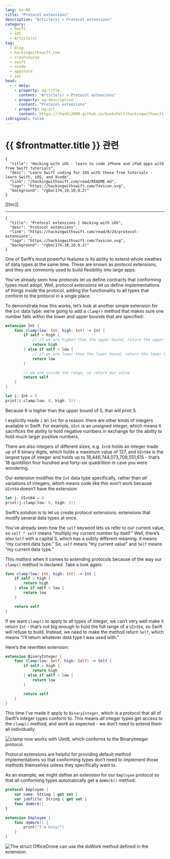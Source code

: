 ```yaml
---
lang: ko-KR
title: "Protocol extensions"
description: "Article(s) > Protocol extensions"
category:
  - Swift
  - iOS
  - Article(s)
tag: 
  - blog
  - hackingwithswift.com
  - crashcourse
  - swift
  - xcode
  - appstore
  - ios  
head:
  - - meta:
    - property: og:title
      content: "Article(s) > Protocol extensions"
    - property: og:description
      content: "Protocol extensions"
    - property: og:url
      content: https://chanhi2000.github.io/bookshelf/hackingwithswift.com/read/00/24-protocol-extensions.html
isOriginal: false
---
```


# {{ $frontmatter.title }} 관련

```component VPCard
{
  "title": "Hacking with iOS - learn to code iPhone and iPad apps with free Swift tutorials",
  "desc": "Learn Swift coding for iOS with these free tutorials - learn Swift, iOS, and Xcode",
  "link": "/hackingwithswift.com/read/README.md",
  "logo": "https://hackingwithswift.com/favicon.svg",
  "background": "rgba(174,10,10,0.2)"
}
```

[[toc]]

---

```component VPCard
{
  "title": "Protocol extensions | Hacking with iOS",
  "desc": "Protocol extensions",
  "link": "https://hackingwithswift.com/read/0/24/protocol-extensions",
  "logo": "https://hackingwithswift.com/favicon.svg",
  "background": "rgba(174,10,10,0.2)"
}
```

One of Swift’s most powerful features is its ability to extend whole swathes of data types at the same time. These are known as protocol extensions, and they are commonly used to build flexibility into large apps.

You’ve already seen how protocols let us define contracts that conforming types must adopt. Well, protocol *extensions* let us define implementations of things inside the protocol, adding the functionality to all types that conform to the protocol in a single place.

To demonstrate how this works, let’s look at another simple extension for the `Int` data type: we’re going to add a `clamp()` method that makes sure one number falls within the lower and upper bounds that are specified:

```swift
extension Int {
    func clamp(low: Int, high: Int) -> Int {
        if self > high {
            // if we are higher than the upper bound, return the upper bound
            return high
        } else if self < low {
            // if we are lower than the lower bound, return the lower bound
            return low
        }

        // we are inside the range, so return our value
        return self
    }
}

let i: Int = 8
print(i.clamp(low: 0, high: 5))
```

Because 8 is higher than the upper bound of 5, that will print 5.

I explicitly made `i` an `Int` for a reason: there are other kinds of integers available in Swift. For example, `UInt` is an unsigned integer, which means it sacrifices the ability to hold negative numbers in exchange for the ability to hold much larger positive numbers.

There are also integers of different sizes, e.g. `Int8` holds an integer made up of 8 binary digits, which holds a maximum value of 127, and `UInt64` is the largest type of integer and holds up to 18,446,744,073,709,551,615 - that’s 18 quintillion four hundred and forty-six quadrillion in case you were wondering.

Our extension modifies the `Int` data type specifically, rather than *all* variations of integers, which means code like this won’t work because `UInt64` doesn’t have the extension:

```swift
let j: UInt64 = 8
print(j.clamp(low: 0, high: 5))
```

Swift’s solution is to let us create protocol extensions: extensions that modify several data types at once.

You’ve already seen how the `self` keyword lets us refer to our current value, so `self * self` means “multiply my current number by itself.” Well, there’s also `Self` with a capital S, which has a subtly different meaning: it means “my current data type.” So, `self` means “my current value” and `Self` means “my current data type.”

This *matters* when it comes to extending protocols because of the way our `clamp()` method is declared. Take a look again:

```swift
func clamp(low: Int, high: Int) -> Int {
    if self > high {
        return high
    } else if self < low {
        return low
    }

    return self
}
```

If we want `clamp()` to apply to all types of integer, we can’t very well make it return `Int` - that’s not big enough to hold the full range of a `UInt64`, so Swift will refuse to build. Instead, we need to make the method return `Self`, which means “I’ll return whatever data type I was used with.”

Here’s the rewritten extension:

```swift
extension BinaryInteger {
    func clamp(low: Self, high: Self) -> Self {
        if self > high {
            return high
        } else if self < low {
            return low
        }

        return self
    }
}
```

This time I’ve made it apply to `BinaryInteger`, which is a protocol that all of Swift’s integer types conform to. This means *all* integer types get access to the `clamp()` method, and work as expected - we don’t need to extend them all individually.

![`clamp` now works with `UInt8`, which conforms to the `BinaryInteger` protocol.](https://hackingwithswift.com/img/books/hws/protocol-extensions-1.png)

Protocol extensions are helpful for providing default method implementations so that conforming types don’t need to implement those methods themselves unless they specifically want to.

As an example, we might define an extension for our `Employee` protocol so that all conforming types automatically get a `doWork()` method:

```swift
protocol Employee {
    var name: String { get set }
    var jobTitle: String { get set }
    func doWork()
}

extension Employee {
    func doWork() {
        print("I'm busy!")
    }
}
```

![The struct `OfficeDrone` can use the `doWork` method defined in the extension.](https://hackingwithswift.com/img/books/hws/protocol-extensions-2@2x.png)

